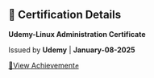 ## 📜 Certification Details

**Udemy-Linux Administration Certificate**

Issued by **Udemy** | **January-08-2025**

[👀View Achievement✊](https://www.udemy.com/certificate/UC-2f51e89a-3731-42f9-afd6-58c9354d40dd/)
